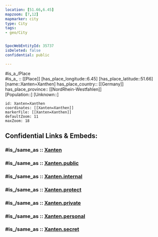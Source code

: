 ```yaml
---
location: [51.66,6.45] 
mapzoom: [7,12] 
mapmarker: city 
type: City
tags:
- geo/City


SpocWebEntityId: 35737
isDeleted: false
confidential: public

---
```

#is_a_/Place  
#is_a_ :: [[Place]] 
[has_place_longitude::6.45] 
[has_place_latitude::51.66] 
[name::Xanten=Xanthen] 
has_place_country:: [[Germany]]  
has_place_province:: [[NordRhein-Westfahlen]]  
[Population::] 
[Unknown::] 


```leaflet
id: Xanten=Xanthen
coordinates: [[Xanten=Xanthen]] 
markerFile: [[Xanten=Xanthen]] 
defaultZoom: 11 
maxZoom: 18
```


## Confidential Links & Embeds: 

### #is_/same_as :: [Xanten](/_Standards/Earth/Continent/Europe/Europe~Central/Germany/Germany~West/Nordrhein-Westfalen/counties~NW/Wesel/cities~Wesel/Xanten.md) 

### #is_/same_as :: [Xanten.public](/_public/Earth/Continent/Europe/Europe~Central/Germany/Germany~West/Nordrhein-Westfalen/counties~NW/Wesel/cities~Wesel/Xanten.public.md) 

### #is_/same_as :: [Xanten.internal](/_internal/Earth/Continent/Europe/Europe~Central/Germany/Germany~West/Nordrhein-Westfalen/counties~NW/Wesel/cities~Wesel/Xanten.internal.md) 

### #is_/same_as :: [Xanten.protect](/_protect/Earth/Continent/Europe/Europe~Central/Germany/Germany~West/Nordrhein-Westfalen/counties~NW/Wesel/cities~Wesel/Xanten.protect.md) 

### #is_/same_as :: [Xanten.private](/_private/Earth/Continent/Europe/Europe~Central/Germany/Germany~West/Nordrhein-Westfalen/counties~NW/Wesel/cities~Wesel/Xanten.private.md) 

### #is_/same_as :: [Xanten.personal](/_personal/Earth/Continent/Europe/Europe~Central/Germany/Germany~West/Nordrhein-Westfalen/counties~NW/Wesel/cities~Wesel/Xanten.personal.md) 

### #is_/same_as :: [Xanten.secret](/_secret/Earth/Continent/Europe/Europe~Central/Germany/Germany~West/Nordrhein-Westfalen/counties~NW/Wesel/cities~Wesel/Xanten.secret.md)

